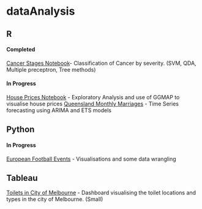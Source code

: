 # dataAnalysis


## R

#### Completed
[Cancer Stages Notebook](https://github.com/arietd/dataAnalysis/blob/master/cancer_Stage_Classification.ipynb)- Classification of Cancer by severity. (SVM, QDA, Multiple preceptron, Tree methods)

#### In Progress
[House Prices Notebook](https://github.com/arietd/dataAnalysis/blob/master/Melbourne_housing.ipynb) - Exploratory Analysis and use of GGMAP to visualise house prices
[Queensland Monthly Marriages](https://github.com/arietd/dataAnalysis/blob/master/Queensland_marriages_timeseries.ipynb) - Time Series forecasting using ARIMA and ETS models

## Python
#### In Progress
[European Football Events](https://github.com/arietd/dataAnalysis/blob/master/footballing_events.ipynb) - Visualisations and some data wrangling 


## Tableau
[Toilets in City of Melbourne](https://public.tableau.com/profile/ariet.dzhumashev1262#!/vizhome/MelbournePublicToilets_0/Dashboard1?publish=yes) - Dashboard visualising the toilet locations and types in the city of Melbourne. (Small)
